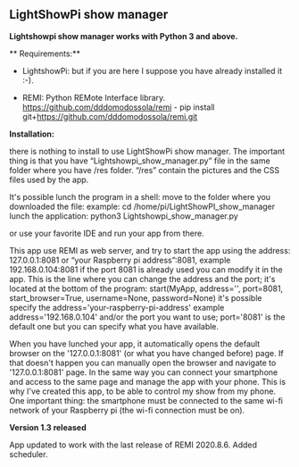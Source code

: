 ## LightShowPi show manager


**Lightshowpi show manager works with Python 3 and above.**


** Requirements:**

- LightshowPi: but if you are here I suppose you have already installed it :-).


- REMI: Python REMote Interface library. 
	https://github.com/dddomodossola/remi - 
	pip install git+https://github.com/dddomodossola/remi.git



**Installation:**

there is nothing to install to use LightShowPi show manager. 
The important thing is that you have “Lightshowpi_show_manager.py” file in the same folder where you have /res folder. 
“/res” contain the pictures and the CSS files used by the app.

It's possible lunch the program in a shell:
move to the folder where you downloaded the file:
		example:  cd /home/pi/LightShowPI_show_manager
lunch the application:
		python3 Lightshowpi_show_manager.py

or use your favorite IDE and run your app from there.

This app use REMI as web server, and try to start the app using the address:
127.0.0.1:8081 or “your Raspberry pi address”:8081, example 192.168.0.104:8081
if the port 8081 is already used you can modify it in the app.
This is the line where you can change the address and the port; it's located at the bottom of the program:
start(MyApp, address='', port=8081, start_browser=True, username=None, password=None)
it's possible specify the address='your-raspberry-pi-address' example address='192.168.0.104'
and/or the port you want to use; port='8081' is the default one but you can specify what you have available.

When you have lunched your app, it automatically opens the default browser on the '127.0.0.1:8081' (or what you have changed before) page. If that doesn't happen you can manually open the browser and navigate to '127.0.0.1:8081' page.
In the same way you can connect your smartphone and access to the same page and manage the app with your phone. This is why I've created this app, to be able to control my show from my phone.
One important thing: the smartphone must be connected to the same wi-fi network of your Raspberry pi (the wi-fi connection must be on).

**Version 1.3 released**

App updated to work with the last release of REMI 2020.8.6.
Added scheduler.
